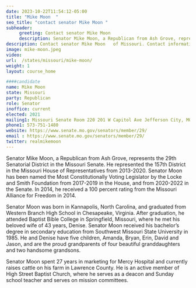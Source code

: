 ```yaml
---
date: 2023-10-22T11:54:12-05:00
title: "Mike Moon  "
seo_title: "contact senator Mike Moon "
subheader:
     greeting: Contact senator Mike Moon
     description: Senator Mike Moon, a Republican from Ash Grove, represents the 29th Senatorial District in the Missouri Senate. He represented the 157th District in the Missouri House of Representatives from 2013-2020. Senator Moon has been named the Most Constitutionally Voting Legislator by the Locke and Smith Foundation from 2017-2019 in the House, and from 2020-2022 in the Senate.
description: Contact senator Mike Moon   of Missouri. Contact information for Mike Moon includes email address, phone number, and mailing address.
image: mike-moon.jpeg
video:
url:  /states/missouri/mike-moon/
weight: 1
layout: course_home

####candidate
name: Mike Moon
state: Missouri
party: Republican
role: Senator
inoffice: current
elected: 2021
mailing1: Missouri Senate Room 220 201 W Capitol Ave Jefferson City, MO 65101
phone1: 573-751-1480
website: https://www.senate.mo.gov/senators/member/29/
email : https://www.senate.mo.gov/senators/member/29/
twitter: realmikemoon
---
```


Senator Mike Moon, a Republican from Ash Grove, represents the 29th Senatorial District in the Missouri Senate. He represented the 157th District in the Missouri House of Representatives from 2013-2020. Senator Moon has been named the Most Constitutionally Voting Legislator by the Locke and Smith Foundation from 2017-2019 in the House, and from 2020-2022 in the Senate. In 2014, he received a 100 percent rating from the Missouri Alliance for Freedom in 2014.

Senator Moon was born in Kannapolis, North Carolina, and graduated from Western Branch High School in Chesapeake, Virginia. After graduation, he attended Baptist Bible College in Springfield, Missouri, where he met his beloved wife of 43 years, Denise. Senator Moon received his bachelor’s degree in secondary education from Southwest Missouri State University in 1985. He and Denise have five children, Amanda, Bryan, Erin, David and Jason, and are the proud grandparents of four beautiful granddaughters and two handsome grandsons.

Senator Moon spent 27 years in marketing for Mercy Hospital and currently raises cattle on his farm in Lawrence County. He is an active member of High Street Baptist Church, where he serves as a deacon and Sunday school teacher and serves on mission committees.
